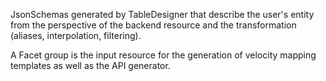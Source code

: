 JsonSchemas generated by TableDesigner that describe the user's entity from the perspective of the backend resource and the transformation (aliases, interpolation, filtering).

A Facet group is the input resource for the generation of velocity mapping templates as well as the API generator.
